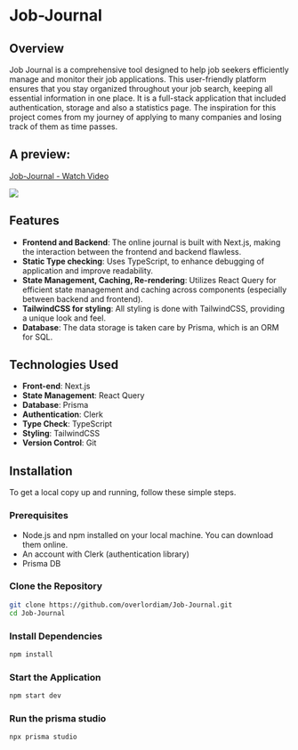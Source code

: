 # Job-Journal

## Overview
Job Journal is a comprehensive tool designed to help job seekers efficiently manage and monitor their job applications. This user-friendly platform ensures that you stay organized throughout your job search, keeping all essential information in one place. It is a full-stack application that included authentication, storage and also a statistics page. The inspiration for this project comes from my journey of applying to many companies and losing track of them as time passes.

## A preview:
<div>
    <a href="https://www.loom.com/share/51f3c2a4ac6342c9bfb3ca3c2847925b">
      <p>Job-Journal - Watch Video</p>
    </a>
    <a href="https://www.loom.com/share/51f3c2a4ac6342c9bfb3ca3c2847925b">
      <img style="max-width:300px;" src="https://cdn.loom.com/sessions/thumbnails/51f3c2a4ac6342c9bfb3ca3c2847925b-b04b8388e35776d0-full-play.gif">
    </a>
  </div>

## Features
- **Frontend and Backend**: The online journal is built with Next.js, making the interaction between the frontend and backend flawless.
- **Static Type checking**: Uses TypeScript, to enhance debugging of application and improve readability.
- **State Management, Caching, Re-rendering**: Utilizes React Query for efficient state management and caching across components (especially between backend and frontend).
- **TailwindCSS for styling**: All styling is done with  TailwindCSS, providing a unique look and feel.
- **Database**: The data storage is taken care by Prisma, which is an ORM for SQL.

## Technologies Used
- **Front-end**: Next.js
- **State Management**: React Query
- **Database**: Prisma
- **Authentication**: Clerk
- **Type Check**: TypeScript
- **Styling**: TailwindCSS
- **Version Control**: Git

## Installation
To get a local copy up and running, follow these simple steps.

### Prerequisites
- Node.js and npm installed on your local machine. You can download them online.
- An account with Clerk (authentication library)
- Prisma DB

### Clone the Repository
```bash
git clone https://github.com/overlordiam/Job-Journal.git
cd Job-Journal
```

### Install Dependencies
```bash
npm install
```

### Start the Application
```bash
npm start dev
```

### Run the prisma studio
```bash
npx prisma studio
```

